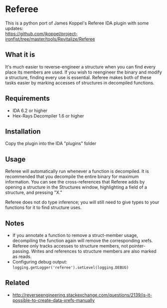 # Referee

This is a python port of James Koppel's Referee IDA plugin with some updates:  
https://github.com/jkoppel/project-ironfist/tree/master/tools/Revitalize/Referee


## What it is

It's much easier to reverse-engineer a structure when you can find every place its members are used. If you wish to reengineer the binary and modify a structure, finding every use is essential. Referee makes both of these tasks easier by marking accesses of structures in decompiled functions.

## Requirements

 * IDA 6.2 or higher
 * Hex-Rays Decompiler 1.6 or higher

## Installation

Copy the plugin into the IDA "plugins" folder

## Usage

Referee will automatically run whenever a function is decompiled. It is recommended that you decompile the entire binary for maximum information. You can see the cross-references that Referee adds by opening a structure in the Structures window, highlighting a field of a structure, and pressing "X."

Referee does not do type inference; you will still need to give types to your functions for it to find structure uses.

## Notes

 * If you annotate a function to remove a struct-member usage, decompiling the function again will remove the corresponding xrefs.
 * Referee only tracks accesses to structure members, not pointer-passing. Writes and references to structure members are also marked as reads.
 * Configuring debug output: `logging.getLogger('referee').setLevel(logging.DEBUG)`

## Related
- http://reverseengineering.stackexchange.com/questions/2139/is-it-possible-to-create-data-xrefs-manually
